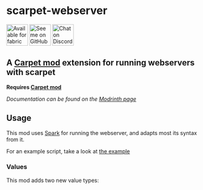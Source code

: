 # scarpet-webserver

[<img alt="Available for fabric" height="56" src="https://cdn.jsdelivr.net/npm/@intergrav/devins-badges@2.8.0/assets/cozy/supported/fabric_vector.svg">](https://fabricmc.net/)
[<img alt="See me on GitHub" height="56" src="https://cdn.jsdelivr.net/npm/@intergrav/devins-badges@2.8.0/assets/cozy/social/github-singular_vector.svg">](https://github.com/replaceitem)
[<img alt="Chat on Discord" height="56" src="https://cdn.jsdelivr.net/npm/@intergrav/devins-badges@2.8.0/assets/cozy/social/discord-singular_vector.svg">](https://discord.gg/etTDQAVSgt)

## A [Carpet mod](https://modrinth.com/mod/carpet) extension for running webservers with scarpet

**Requires [Carpet mod](https://modrinth.com/mod/carpet)**

*Documentation can be found on the [Modrinth page](https://modrinth.com/mod/scarpet-webserver)*

## Usage

This mod uses [Spark](https://sparkjava.com/) for running the webserver, and adapts most its syntax from it.

For an example script, take a look at [the example](https://github.com/replaceitem/scarpet-webserver/tree/master/examples)

### Values

This mod adds two new value types:

#### 